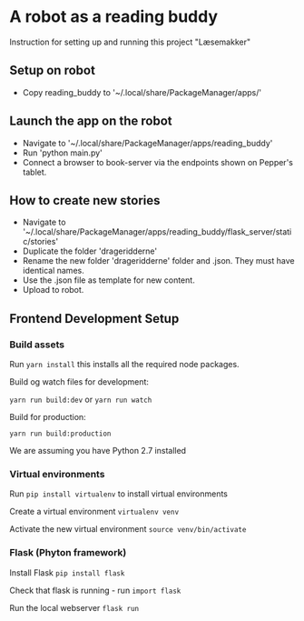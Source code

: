 # A robot as a reading buddy

Instruction for setting up and running this project "Læsemakker"

## Setup on robot

- Copy reading_buddy to '~/.local/share/PackageManager/apps/'

## Launch the app on the robot

- Navigate to '~/.local/share/PackageManager/apps/reading_buddy'
- Run 'python main.py'
- Connect a browser to book-server via the endpoints shown on Pepper's tablet.

## How to create new stories

- Navigate to '~/.local/share/PackageManager/apps/reading_buddy/flask_server/static/stories'
- Duplicate the folder 'drageridderne'
- Rename the new folder 'drageridderne' folder and .json. They must have identical names.
- Use the .json file as template for new content.
- Upload to robot.

## Frontend Development Setup

### Build assets

Run `yarn install` this installs all the required node packages.

Build og watch files for development:

`yarn run build:dev` or `yarn run watch`

Build for production:

`yarn run build:production`

We are assuming you have Python 2.7 installed

### Virtual environments

Run `pip install virtualenv` to install virtual environments

Create a virtual environment `virtualenv venv`

Activate the new virtual environment `source venv/bin/activate`

### Flask (Phyton framework)

Install Flask `pip install flask`

Check that flask is running - run `import flask`

Run the local webserver `flask run`
